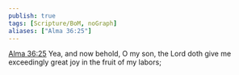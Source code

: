 ```yaml
---
publish: true
tags: [Scripture/BoM, noGraph]
aliases: ["Alma 36:25"]
---
```

[Alma 36:25](https://churchofjesuschrist.org/study/scriptures/bofm/alma/36?lang=eng&id=p25#p25) Yea, and now behold, O my son, the Lord doth give me exceedingly great joy in the fruit of my labors;
